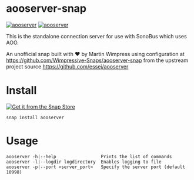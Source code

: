 # aooserver-snap

[![aooserver](https://snapcraft.io/aooserver/badge.svg)](https://snapcraft.io/aooserver)
[![aooserver](https://snapcraft.io/aooserver/trending.svg?name=0)](https://snapcraft.io/aooserver)

This is the standalone connection server for use with SonoBus which uses AOO.

An unofficial snap built with ❤︎ by Martin Wimpress using configuration at 
<https://github.com/Wimpressive-Snaps/aooserver-snap> from the upstream project source <https://github.com/essej/aooserver>

# Install

[![Get it from the Snap Store](https://snapcraft.io/static/images/badges/en/snap-store-black.svg)](https://snapcraft.io/aooserver)

```
snap install aooserver
```

# Usage

```
aooserver -h|--help                 Prints the list of commands
aooserver -l|--logdir logdirectory  Enables logging to file
aooserver -p|--port <server_port>   Specify the server port (default 10998)
```
